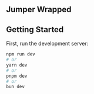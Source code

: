 ## Jumper Wrapped

## Getting Started

First, run the development server:

```bash
npm run dev
# or
yarn dev
# or
pnpm dev
# or
bun dev
```
